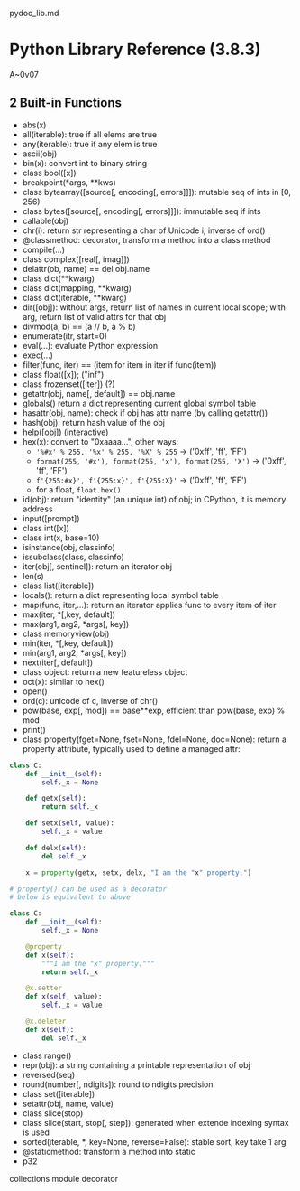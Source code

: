 pydoc_lib.md

Python Library Reference (3.8.3)
================================================================================

A~0v07

2 Built-in Functions
--------------------------------------------------------------------------------

- abs(x)
- all(iterable): true if all elems are true
- any(iterable): true if any elem is true
- ascii(obj)
- bin(x): convert int to binary string
- class bool([x])
- breakpoint(*args, **kws)
- class bytearray([source[, encoding[, errors]]]): mutable seq of ints in [0, 256)
- class bytes([source[, encoding[, errors]]]): immutable seq if ints
- callable(obj)
- chr(i): return str representing a char of Unicode i; inverse of ord()
- @classmethod: decorator, transform a method into a class method
- compile(...)
- class complex([real[, imag]])
- delattr(ob, name) == del obj.name
- class dict(**kwarg)
- class dict(mapping, **kwarg)
- class dict(iterable, **kwarg)
- dir([obj]): without args, return list of names in current local scope; with arg, return list of valid attrs for that obj
- divmod(a, b) == (a // b, a % b)
- enumerate(itr, start=0)
- eval(...): evaluate Python expression
- exec(...)
- filter(func, iter) == (item for item in iter if func(item))
- class float([x]); ("inf")
- class frozenset([iter]) (?)
- getattr(obj, name[, default]) == obj.name
- globals() return a dict representing current global symbol table
- hasattr(obj, name): check if obj has attr name (by calling getattr())
- hash(obj): return hash value of the obj
- help([obj]) (interactive)
- hex(x): convert to "0xaaaa...", other ways:
  - `'%#x' % 255, '%x' % 255, '%X' % 255` -> ('0xff', 'ff', 'FF')
  - `format(255, '#x'), format(255, 'x'), format(255, 'X')` -> ('0xff', 'ff', 'FF')
  - `f'{255:#x}', f'{255:x}', f'{255:X}'` -> ('0xff', 'ff', 'FF')
  - for a float, `float.hex()`
- id(obj): return "identity" (an unique int) of obj; in CPython, it is memory address
- input([prompt])
- class int([x])
- class int(x, base=10)
- isinstance(obj, classinfo)
- issubclass(class, classinfo)
- iter(obj[, sentinel]): return an iterator obj
- len(s)
- class list([iterable])
- locals(): return a dict representing local symbol table
- map(func, iter,...): return an iterator applies func to every item of iter
- max(iter, *[,key, default])
- max(arg1, arg2, *args[, key])
- class memoryview(obj)
- min(iter, *[,key, default])
- min(arg1, arg2, *args[, key])
- next(iter[, default])
- class object: return a new featureless object
- oct(x): similar to hex()
- open()
- ord(c): unicode of c, inverse of chr()
- pow(base, exp[, mod]) == base**exp, efficient than pow(base, exp) % mod
- print()
- class property(fget=None, fset=None, fdel=None, doc=None): return a property attribute, typically used to define a managed attr:
```py
class C:
    def __init__(self):
        self._x = None

    def getx(self):
        return self._x

    def setx(self, value):
        self._x = value

    def delx(self):
        del self._x

    x = property(getx, setx, delx, "I am the "x" property.")

# property() can be used as a decorator
# below is equivalent to above

class C:
    def __init__(self):
        self._x = None

    @property
    def x(self):
        """I am the "x" property."""
        return self._x

    @x.setter
    def x(self, value):
        self._x = value

    @x.deleter
    def x(self):
        del self._x
```

- class range()
- repr(obj): a string containing a printable representation of obj
- reversed(seq)
- round(number[, ndigits]): round to ndigits precision
- class set([iterable])
- setattr(obj, name, value)
- class slice(stop)
- class slice(start, stop[, step]): generated when extende indexing syntax is used
- sorted(iterable, *, key=None, reverse=False): stable sort, key take 1 arg
- @staticmethod: transform a method into static
- p32


collections module
decorator